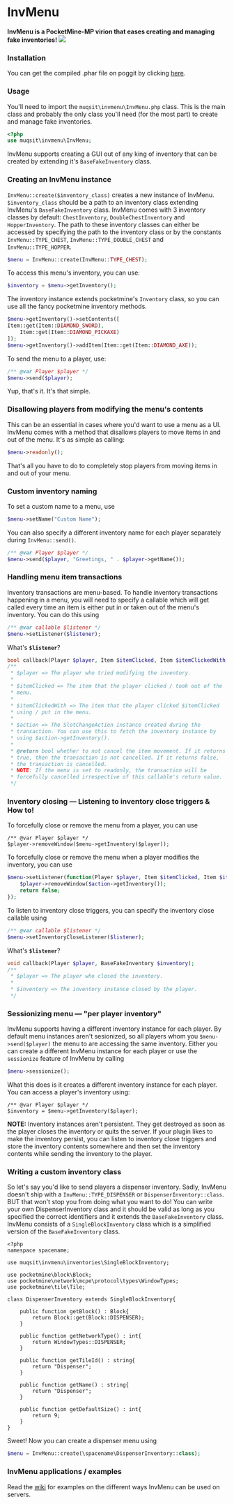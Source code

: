 # InvMenu
**InvMenu is a PocketMine-MP virion that eases creating and managing fake inventories!**
[![](https://poggit.pmmp.io/shield.state/InvMenu)](https://poggit.pmmp.io/p/InvMenu)

### Installation
You can get the compiled .phar file on poggit by clicking [here](https://poggit.pmmp.io/ci/Muqsit/InvMenu/~).

### Usage
You'll need to import the `muqsit\invmenu\InvMenu.php` class. This is the main class and probably the only class you'll need (for the most part) to create and manage fake inventories.
```php
<?php
use muqsit\invmenu\InvMenu;
```

InvMenu supports creating a GUI out of any king of inventory that can be created by extending it's `BaseFakeInventory` class.

### Creating an InvMenu instance
`InvMenu::create($inventory_class)` creates a new instance of InvMenu. `$inventory_class` should be a path to an inventory class extending InvMenu's `BaseFakeInventory` class. InvMenu comes with 3 inventory classes by default: `ChestInventory`, `DoubleChestInventory` and `HopperInventory`. The path to these inventory classes can either be accessed by specifying the path to the inventory class or by the constants `InvMenu::TYPE_CHEST`, `InvMenu::TYPE_DOUBLE_CHEST` and `InvMenu::TYPE_HOPPER`.

```php
$menu = InvMenu::create(InvMenu::TYPE_CHEST);
```

To access this menu's inventory, you can use:
```php
$inventory = $menu->getInventory();
```

The inventory instance extends pocketmine's `Inventory` class, so you can use all the fancy pocketmine inventory methods.
```php
$menu->getInventory()->setContents([
Item::get(Item::DIAMOND_SWORD),
	Item::get(Item::DIAMOND_PICKAXE)
]);
$menu->getInventory()->addItem(Item::get(Item::DIAMOND_AXE));
```
To send the menu to a player, use:
```php
/** @var Player $player */
$menu->send($player);
```
Yup, that's it. It's that simple.

### Disallowing players from modifying the menu's contents
This can be an essential in cases where you'd want to use a menu as a UI. InvMenu comes with a method that disallows players to move items in and out of the menu. It's as simple as calling:
```php
$menu->readonly();
```
That's all you have to do to completely stop players from moving items in and out of your menu.

### Custom inventory naming
To set a custom name to a menu, use
```php
$menu->setName("Custom Name");
```
You can also specify a different inventory name for each player separately during `InvMenu::send()`.
```php
/** @var Player $player */
$menu->send($player, "Greetings, " . $player->getName());
```

### Handling menu item transactions
Inventory transactions are menu-based. To handle inventory transactions happening in a menu, you will need to specify a callable which will get called every time an item is either put in or taken out of the menu's inventory. You can do this using
```php
/** @var callable $listener */
$menu->setListener($listener);
```
What's **`$listener`**?
```php
bool callback(Player $player, Item $itemClicked, Item $itemClickedWith, SlotChangeAction $action);
/**
 * $player => The player who tried modifying the inventory.
 *
 * $itemClicked => The item that the player clicked / took out of the
 * menu.
 *
 * $itemClickedWith => The item that the player clicked $itemClicked
 * using / put in the menu.
 *
 * $action => The SlotChangeAction instance created during the
 * transaction. You can use this to fetch the inventory instance by
 * using $action->getInventory().
 *
 * @return bool whether to not cancel the item movement. If it returns
 * true, then the transaction is not cancelled. If it returns false,
 * the transaction is cancelled.
 * NOTE: If the menu is set to readonly, the transaction will be
 * forcefully cancelled irrespective of this callable's return value.
 */
```

### Inventory closing — Listening to inventory close triggers & How to!
To forcefully close or remove the menu from a player, you can use
```
/** @var Player $player */
$player->removeWindow($menu->getInventory($player));
```
To forcefully close or remove the menu when a player modifies the inventory, you can use
```php
$menu->setListener(function(Player $player, Item $itemClicked, Item $itemClickedWith, SlotChangeAction $action) : bool{
	$player->removeWindow($action->getInventory());
	return false;
});
```
To listen to inventory close triggers, you can specify the inventory close callable using
```php
/** @var callable $listener */
$menu->setInventoryCloseListener($listener);
```
What's **`$listener`**?
```php
void callback(Player $player, BaseFakeInventory $inventory);
/**
 * $player => The player who closed the inventory.
 *
 * $inventory => The inventory instance closed by the player.
 */
```

### Sessionizing menu — "per player inventory"
InvMenu supports having a different inventory instance for each player. By default menu instances aren't sesionized, so all players whom you `$menu->send($player)` the menu to are accessing the same inventory. Either you can create a different InvMenu instance for each player or use the `sessionize` feature of InvMenu by calling
```php
$menu->sessionize();
```
What this does is it creates a different inventory instance for each player. You can access a player's inventory using:
```
/** @var Player $player */
$inventory = $menu->getInventory($player);
```
**NOTE:** Inventory instances aren't persistent. They get destroyed as soon as the player closes the inventory or quits the server. If your plugin likes to make the inventory persist, you can listen to inventory close triggers and store the inventory contents somewhere and then set the inventory contents while sending the inventory to the player.

### Writing a custom inventory class
So let's say you'd like to send players a dispenser inventory. Sadly, InvMenu doesn't ship with a `InvMenu::TYPE_DISPENSER` or `DispenserInventory::class`. BUT that won't stop you from doing what you want to do! You can write your own DispenserInventory class and it should be valid as long as you specified the correct identifiers and it extends the `BaseFakeInventory` class. InvMenu consists of a `SingleBlockInventory` class which is a simplified version of the `BaseFakeInventory` class.
```
<?php
namespace spacename;

use muqsit\invmenu\inventories\SingleBlockInventory;

use pocketmine\block\Block;
use pocketmine\network\mcpe\protocol\types\WindowTypes;
use pocketmine\tile\Tile;

class DispenserInventory extends SingleBlockInventory{

	public function getBlock() : Block{
		return Block::get(Block::DISPENSER);
	}

	public function getNetworkType() : int{
		return WindowTypes::DISPENSER;
	}

	public function getTileId() : string{
		return "Dispenser";
	}

	public function getName() : string{
		return "Dispenser";
	}

	public function getDefaultSize() : int{
		return 9;
	}
}
```
Sweet! Now you can create a dispenser menu using
```php
$menu = InvMenu::create(\spacename\DispenserInventory::class);
```

### InvMenu applications / examples
Read the [wiki](https://github.com/Muqsit/InvMenu/wiki/Examples) for examples on the different ways InvMenu can be used on servers.

